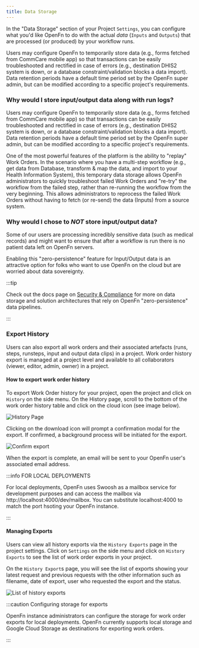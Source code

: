 ```yaml
---
title: Data Storage
---
```


In the "Data Storage" section of your Project `Settings`, you can configure what
you'd like OpenFn to do with the actual _data_ (`Inputs` and `Outputs`) that are
processed (or produced) by your workflow runs.

Users may configure OpenFn to temporarily store data (e.g., forms fetched from
CommCare mobile app) so that transactions can be easily troubleshooted and
rectified in case of errors (e.g., destination DHIS2 system is down, or a
database constraint/validation blocks a data import). Data retention periods
have a default time period set by the OpenFn super admin, but can be modified
according to a specific project's requirements.

### Why would I store input/output data along with run logs?

Users may configure OpenFn to temporarily store data (e.g., forms fetched from
CommCare mobile app) so that transactions can be easily troubleshooted and
rectified in case of errors (e.g., destination DHIS2 system is down, or a
database constraint/validation blocks a data import). Data retention periods
have a default time period set by the OpenFn super admin, but can be modified
according to a specific project's requirements.

One of the most powerful features of the platform is the ability to "replay"
Work Orders. In the scenario where you have a multi-step workflow (e.g., get
data from Database, transform & map the data, and import to your Health
Information System), this temporary data storage allows OpenFn administrators to
quickly troubleshoot failed Work Orders and "re-try" the workflow from the
failed step, rather than re-running the workflow from the very beginning. This
allows administrators to reprocess the failed Work Orders without having to
fetch (or re-send) the data (Inputs) from a source system.

### Why would I chose to _NOT_ store input/output data?

Some of our users are processing incredibly sensitive data (such as medical
records) and might want to ensure that after a workflow is run there is no
patient data left on OpenFn servers.

Enabling this "zero-persistence" feature for Input/Output data is an attractive
option for folks who want to use OpenFn on the cloud but are worried about data
sovereignty.

:::tip

Check out the docs page on
[Security & Compliance](../get-started/security-compliance.md) for more on data
storage and solution architectures that rely on OpenFn "zero-persistence" data
pipelines.

:::

### Export History

Users can also export all work orders and their associated artefacts (runs,
steps, runsteps, input and output data clips) in a project. Work order
history export is managed at a project level and available to all collaborators (viewer,
editor, admin, owner) in a project.

#### How to export work order history

To export Work Order history for your project, open the project and click on
`History` on the side menu. On the History page, scroll to the bottom of the
work order history table and click on the cloud icon (see image below).

![History Page](/img/history_page_cloud.png)

Clicking on the download icon will prompt a confirmation modal for the export.
If confirmed, a background process will be initiated for the export.

![Confirm export](/img/confirm_export.png)

When the export is complete, an email will be sent to your OpenFn user's associated 
email address.

:::info FOR LOCAL DEPLOYMENTS

For local deployments, OpenFn uses Swoosh as a mailbox service for development
purposes and can access the mailbox via http://localhost:4000/dev/mailbox. You
can substitute localhost:4000 to match the port hsoting your OpenFn instance.

:::

#### Managing Exports

Users can view all history exports via the `History Exports`
page in the project settings. Click on `Settings` on the side menu and click on
`History Exports` to see the list of work order exports in your project.

On the `History Export`s page, you will see the list of exports showing your
latest request and previous requests with the other information such as
filename, date of export, user who requested the export and the status.

![List of history exports ](/img/history_exports_page.png)

:::caution Configuring storage for exports

OpenFn instance administrators can configure the storage for work order exports for
local deployments. OpenFn currently supports local storage and Google Cloud
Storage as destinations for exporting work orders.

:::
